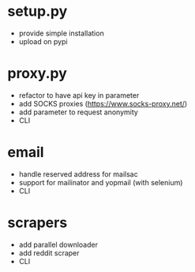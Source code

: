 setup.py
========

-   provide simple installation
-   upload on pypi

proxy.py
========

-   refactor to have api key in parameter
-   add SOCKS proxies (https://www.socks-proxy.net/)
-   add parameter to request anonymity
-   CLI

email
=====

-   handle reserved address for mailsac
-   support for mailinator and yopmail (with selenium)
-   CLI

scrapers
========

-   add parallel downloader
-   add reddit scraper
-   CLI
